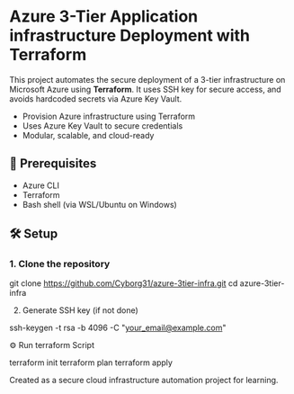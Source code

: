 # Azure 3-Tier Application infrastructure Deployment with Terraform 

This project automates the secure deployment of a 3-tier infrastructure on Microsoft Azure using **Terraform**. It uses SSH key for secure access, and avoids hardcoded secrets via Azure Key Vault.

- Provision Azure infrastructure using Terraform
- Uses Azure Key Vault to secure credentials
- Modular, scalable, and cloud-ready

## 🔧 Prerequisites

- Azure CLI
- Terraform
- Bash shell (via WSL/Ubuntu on Windows)

## 🛠️ Setup

### 1. Clone the repository

git clone https://github.com/Cyborg31/azure-3tier-infra.git
cd azure-3tier-infra

2. Generate SSH key (if not done)

ssh-keygen -t rsa -b 4096 -C "your_email@example.com"

⚙️ Run terraform Script

terraform init
terraform plan
terraform apply



Created as a secure cloud infrastructure automation project for learning.
